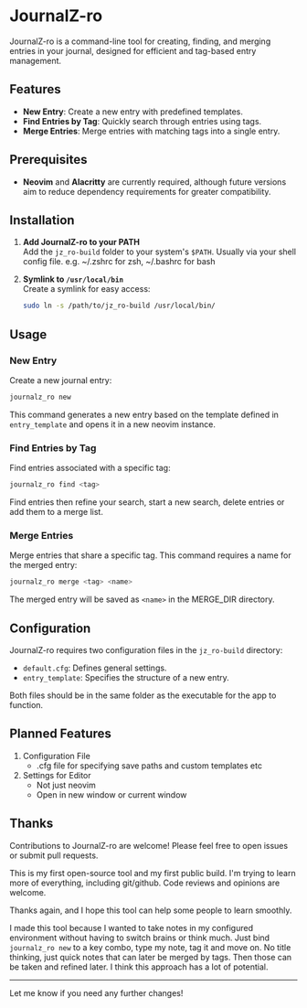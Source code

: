 
# JournalZ-ro

JournalZ-ro is a command-line tool for creating, finding, and merging entries in your journal, designed for efficient and tag-based entry management.

## Features
- **New Entry**: Create a new entry with predefined templates.
- **Find Entries by Tag**: Quickly search through entries using tags.
- **Merge Entries**: Merge entries with matching tags into a single entry.

## Prerequisites
- **Neovim** and **Alacritty** are currently required, although future versions aim to reduce dependency requirements for greater compatibility.

## Installation

1. **Add JournalZ-ro to your PATH**  
   Add the `jz_ro-build` folder to your system's `$PATH`. Usually via your shell config file.
    e.g. ~/.zshrc for zsh, ~/.bashrc for bash

2. **Symlink to `/usr/local/bin`**  
   Create a symlink for easy access:
   ```bash
   sudo ln -s /path/to/jz_ro-build /usr/local/bin/
   ```

## Usage

### New Entry
Create a new journal entry:
```bash
journalz_ro new
```
This command generates a new entry based on the template defined in `entry_template` and opens it in a new neovim instance.

### Find Entries by Tag
Find entries associated with a specific tag:
```bash
journalz_ro find <tag>
```
Find entries then refine your search, start a new search, delete entries or add them to a merge list.

### Merge Entries
Merge entries that share a specific tag. This command requires a name for the merged entry:
```bash
journalz_ro merge <tag> <name>
```
The merged entry will be saved as `<name>` in the MERGE_DIR directory.

## Configuration

JournalZ-ro requires two configuration files in the `jz_ro-build` directory:
- `default.cfg`: Defines general settings.
- `entry_template`: Specifies the structure of a new entry.

Both files should be in the same folder as the executable for the app to function.

## Planned Features
1. Configuration File
    - .cfg file for specifying save paths and custom templates etc
2. Settings for Editor 
    - Not just neovim
    - Open in new window or current window

## Thanks

Contributions to JournalZ-ro are welcome! Please feel free to open issues or submit pull requests.

This is my first open-source tool and my first public build. I'm trying to learn more of everything, including git/github. Code reviews and opinions are welcome. 

Thanks again, and I hope this tool can help some people to learn smoothly. 

I made this tool because I wanted to take notes in my configured environment without having to switch brains or think much. Just bind `journalz_ro new` to a key combo, type my note, tag it and move on. No title thinking, just quick notes that can later be merged by tags. Then those can be taken and refined later. I think this approach has a lot of potential. 

---

Let me know if you need any further changes!
